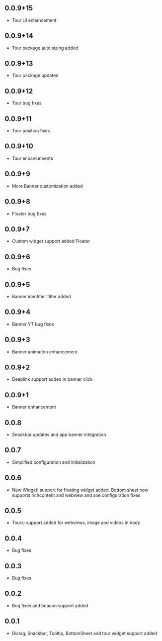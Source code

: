 ## 0.0.9+15

- Tour UI enhancement

## 0.0.9+14

- Tour package auto sizing added

## 0.0.9+13

- Tour package updated

## 0.0.9+12

- Tour bug fixes

## 0.0.9+11

- Tour position fixes

## 0.0.9+10

- Tour enhancements

## 0.0.9+9

- More Banner customization added

## 0.0.9+8

- Floater bug fixes

## 0.0.9+7

- Custom widget support added Floater

## 0.0.9+6

- Bug fixes

## 0.0.9+5

- Banner identifier filter added

## 0.0.9+4

- Banner YT bug fixes

## 0.0.9+3

- Banner animation enhancement

## 0.0.9+2

- Deeplink support added in banner click

## 0.0.9+1

- Banner enhancement

## 0.0.8

- Snackbar updates and app banner integration

## 0.0.7

- Simplified configuration and initialization

## 0.0.6

- New Widget! support for floating widget added. Bottom sheet now supports richcontent and webview and soe configuration fixes

## 0.0.5

- Tours: support added for webviews, image and videos in body

## 0.0.4

- Bug fixes

## 0.0.3

- Bug fixes

## 0.0.2

- Bug fixes and beacon support added

## 0.0.1

- Dialog, Snackbar, Tooltip, BottomSheet and tour widget support added
